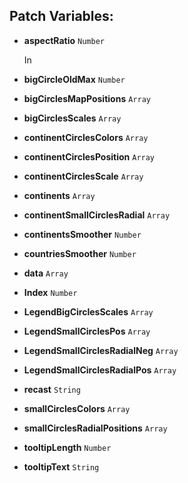 ## Patch Variables:

* __aspectRatio__ ```Number```

  In

* __bigCircleOldMax__ ```Number```
* __bigCirclesMapPositions__ ```Array```
* __bigCirclesScales__ ```Array```
* __continentCirclesColors__ ```Array```
* __continentCirclesPosition__ ```Array```
* __continentCirclesScale__ ```Array```
* __continents__ ```Array```
* __continentSmallCirclesRadial__ ```Array```
* __continentsSmoother__ ```Number```
* __countriesSmoother__ ```Number```
* __data__ ```Array```
* __Index__ ```Number```
* __LegendBigCirclesScales__ ```Array```
* __LegendSmallCirclesPos__ ```Array```
* __LegendSmallCirclesRadialNeg__ ```Array```
* __LegendSmallCirclesRadialPos__ ```Array```
* __recast__ ```String```
* __smallCirclesColors__ ```Array```
* __smallCirclesRadialPositions__ ```Array```
* __tooltipLength__ ```Number```
* __tooltipText__ ```String```

